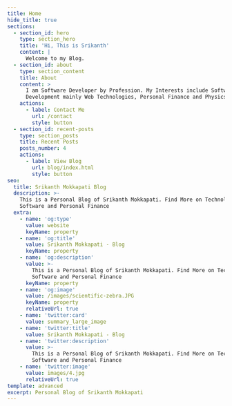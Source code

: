 ```yaml
---
title: Home
hide_title: true
sections:
  - section_id: hero
    type: section_hero
    title: 'Hi, This is Srikanth'
    content: |
      Welcome to my Blog.
  - section_id: about
    type: section_content
    title: About
    content: >
      I am Software Developer by Profession. My Interests include Software
      Development mainly Web Technologies, Personal Finance and Physics.
    actions:
      - label: Contact Me
        url: /contact
        style: button
  - section_id: recent-posts
    type: section_posts
    title: Recent Posts
    posts_number: 4
    actions:
      - label: View Blog
        url: blog/index.html
        style: button
seo:
  title: Srikanth Mokkapati Blog
  description: >-
    This is a Personal Blog of Srikanth Mokkapati. Find More on Technolgy,
    Software and Personal Finance
  extra:
    - name: 'og:type'
      value: website
      keyName: property
    - name: 'og:title'
      value: Srikanth Mokkapati - Blog
      keyName: property
    - name: 'og:description'
      value: >-
        This is a Personal Blog of Srikanth Mokkapati. Find More on Technolgy,
        Software and Personal Finance
      keyName: property
    - name: 'og:image'
      value: /images/scientific-zebra.JPG
      keyName: property
      relativeUrl: true
    - name: 'twitter:card'
      value: summary_large_image
    - name: 'twitter:title'
      value: Srikanth Mokkapati - Blog
    - name: 'twitter:description'
      value: >-
        This is a Personal Blog of Srikanth Mokkapati. Find More on Technolgy,
        Software and Personal Finance
    - name: 'twitter:image'
      value: images/4.jpg
      relativeUrl: true
template: advanced
excerpt: Personal Blog of Srikanth Mokkapati
---
```

